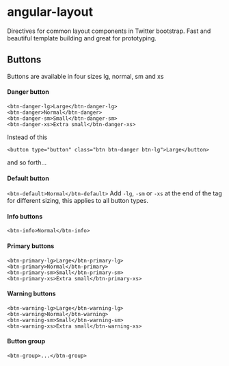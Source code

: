 # angular-layout

Directives for common layout components in Twitter bootstrap. 
Fast and beautiful template building and great for prototyping.

## Buttons

Buttons are available in four sizes lg, normal, sm and xs

#### Danger button
```
<btn-danger-lg>Large</btn-danger-lg>
<btn-danger>Normal</btn-danger>
<btn-danger-sm>Small</btn-danger-sm>
<btn-danger-xs>Extra small</btn-danger-xs>
```
Instead of this
```
<button type="button" class="btn btn-danger btn-lg">Large</button>
```
and so forth...
#### Default button
``<btn-default>Normal</btn-default>`` 
Add ``-lg``, ``-sm`` or ``-xs`` at the end of the tag for different sizing, this applies to all button types.

#### Info buttons
``
<btn-info>Normal</btn-info>
``
#### Primary buttons
```
<btn-primary-lg>Large</btn-primary-lg>
<btn-primary>Normal</btn-primary>
<btn-primary-sm>Small</btn-primary-sm>
<btn-primary-xs>Extra small</btn-primary-xs>
```
#### Warning buttons
```
<btn-warning-lg>Large</btn-warning-lg>
<btn-warning>Normal</btn-warning>
<btn-warning-sm>Small</btn-warning-sm>
<btn-warning-xs>Extra small</btn-warning-xs>
```
#### Button group
```
<btn-group>...</btn-group>
```

